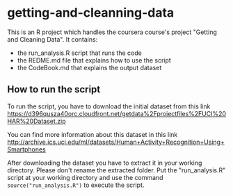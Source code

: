 getting-and-cleanning-data
==========================

This is an R project which handles the coursera course's project "Getting and Cleaning Data".
It contains:
- the run_analysis.R script that runs the code
- the REDME.md file that explains how to use the script
- the CodeBook.md that explains the output dataset

How to run the script
---------------------

To run the script, you have to download the initial dataset from this link
https://d396qusza40orc.cloudfront.net/getdata%2Fprojectfiles%2FUCI%20HAR%20Dataset.zip

You can find more information about this dataset in this link
http://archive.ics.uci.edu/ml/datasets/Human+Activity+Recognition+Using+Smartphones

After downloading the dataset you have to extract it in your working directory. Please don't rename the extracted folder.
Put the "run_analysis.R" script at your working directory and use the command <code>source("run_analysis.R")</code> to execute the script.
